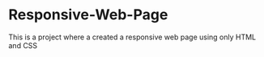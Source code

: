 # Responsive-Web-Page
This is a project where a created a responsive web page using only HTML and CSS
